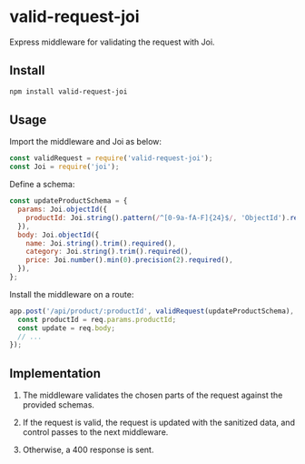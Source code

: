# valid-request-joi
Express middleware for validating the request with Joi.

## Install
```bash
npm install valid-request-joi
```

## Usage
Import the middleware and Joi as below:
```js
const validRequest = require('valid-request-joi');
const Joi = require('joi');
```

Define a schema:
```js
const updateProductSchema = {
  params: Joi.objectId({
    productId: Joi.string().pattern(/^[0-9a-fA-F]{24}$/, 'ObjectId').required()
  }),
  body: Joi.objectId({
    name: Joi.string().trim().required(),
    category: Joi.string().trim().required(),
    price: Joi.number().min(0).precision(2).required(),
  }),
};
```

Install the middleware on a route:
```js
app.post('/api/product/:productId', validRequest(updateProductSchema), (req, res, next) => {
  const productId = req.params.productId;
  const update = req.body;
  // ... 
});
```

## Implementation
1. The middleware validates the chosen parts of the request against the provided schemas.

2. If the request is valid, the request is updated with the sanitized data, and control passes to the next middleware.

3. Otherwise, a 400 response is sent.
